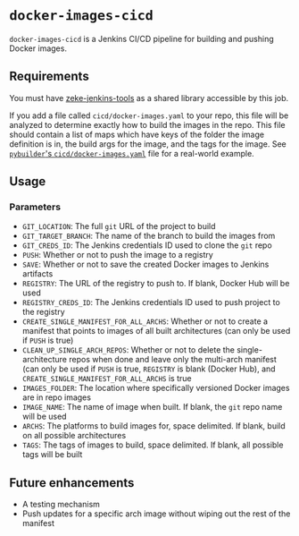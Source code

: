 # `docker-images-cicd`

`docker-images-cicd` is a Jenkins CI/CD pipeline for building and pushing Docker images.

## Requirements

You must have [zeke-jenkins-tools](https://github.com/zmarffy/zekes-jenkins-tools) as a shared library accessible by this job.

If you add a file called `cicd/docker-images.yaml` to your repo, this file will be analyzed to determine exactly how to build the images in the repo. This file should contain a list of maps which have keys of the folder the image definition is in, the build args for the image, and the tags for the image. See [`pybuilder`'s `cicd/docker-images.yaml`](https://github.com/zmarffy/pybuilder/blob/main/cicd/docker-images.yaml) file for a real-world example.

## Usage

### Parameters

- `GIT_LOCATION`: The full `git` URL of the project to build
- `GIT_TARGET_BRANCH`: The name of the branch to build the images from
- `GIT_CREDS_ID`: The Jenkins credentials ID used to clone the `git` repo
- `PUSH`: Whether or not to push the image to a registry
- `SAVE`: Whether or not to save the created Docker images to Jenkins artifacts
- `REGISTRY`: The URL of the registry to push to. If blank, Docker Hub will be used
- `REGISTRY_CREDS_ID`: The Jenkins credentials ID used to push project to the registry
- `CREATE_SINGLE_MANIFEST_FOR_ALL_ARCHS`: Whether or not to create a manifest that points to images of all built architectures (can only be used if `PUSH` is true)
- `CLEAN_UP_SINGLE_ARCH_REPOS`: Whether or not to delete the single-architecture repos when done and leave only the multi-arch manifest (can only be used if `PUSH` is true, `REGISTRY` is blank (Docker Hub), and `CREATE_SINGLE_MANIFEST_FOR_ALL_ARCHS` is true
- `IMAGES_FOLDER`: The location where specifically versioned Docker images are in repo
images
- `IMAGE_NAME`: The name of image when built. If blank, the `git` repo name will be used
- `ARCHS`: The platforms to build images for, space delimited. If blank, build on all possible architectures
- `TAGS`: The tags of images to build, space delimited. If blank, all possible tags will be built

## Future enhancements

- A testing mechanism
- Push updates for a specific arch image without wiping out the rest of the manifest
